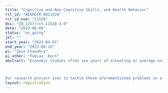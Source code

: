 ```yaml
---
title: "Cognitive and Non-Cognitive Skills, and Health Behavior"
rct_id: "AEARCTR-0011528"
rct_id_num: "11528"
doi: "10.1257/rct.11528-3.0"
date: "2023-06-06"
status: "on_going"
jel: ""
start_year: "2023-04-01"
end_year: "2023-08-18"
pi: "Zain Chaudhry"
pi_other: "Tobias  Korn"
abstract: "Economic studies often use years of schooling or average enrolment rates as measures of education, even though these readily available measures tend to be very noisy and aggregate a variety of distinct elements. However, recently, the focus has shifted towards the direct measurement of cognitive skills – one of the main skills that we aim to teach students in school and university (Finn et al. 2014; Hanushek and Woessman 2008). 

Our research project aims to tackle these aforementioned problems in a Randomized Controlled Trial (RCT). First, we plan to induce random variation in improvements to cognitive and non-cognitive skills by teaching a specifically designed course to university students as part of their education. Our focus will be whether the intervention affects students' health behavior. We plan to offer undergraduate students a mandatory semester-long course to improve their cognitive skills. We will randomly assign students to one of three experimental groups: (i) a treatment group receiving a cognitive (analytical) skills course, (ii) a second treatment group receiving a non-cognitive (soft) skills course, and (iii) a pure control group. We will measure health behavior using surveys and lab-in-the-field experiments. "
layout: registration
---
```


